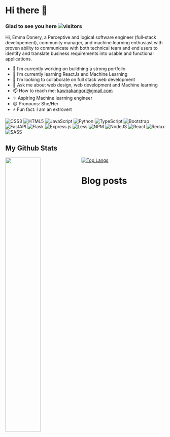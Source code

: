 # Hi there 👋

### Glad to see you here  ![visitors](https://visitor-badge.glitch.me/badge?page_id=page.id)

Hi, Emma Donery, a Perceptive and logical software engineer (full-stack developement), community manager, and machine learning enthusiast with proven ability to communicate with both technical team and end users  to identify and translate business requirements into usable and functional applications.

- 🔭 I’m currently working on buildhing a strong portfolio
- 🌱 I’m currently learning ReactJs and Machine Learning
- 👯 I’m looking to collaborate on full stack web development
- 💬 Ask me about web design, web development and Machine learning
- 📫 How to reach me: kawirakangori@gmail.com
- ✨ Aspiring Machine learning engineer
- 😄 Pronouns: She/Her
- ⚡ Fun fact: I am an extrovert

![CSS3](https://img.shields.io/badge/css3-%231572B6.svg?style=for-the-badge&logo=css3&logoColor=white)
![HTML5](https://img.shields.io/badge/html5-%23E34F26.svg?style=for-the-badge&logo=html5&logoColor=white)
![JavaScript](https://img.shields.io/badge/javascript-%23323330.svg?style=for-the-badge&logo=javascript&logoColor=%23F7DF1E)
![Python](https://img.shields.io/badge/python-3670A0?style=for-the-badge&logo=python&logoColor=ffdd54)
![TypeScript](https://img.shields.io/badge/typescript-%23007ACC.svg?style=for-the-badge&logo=typescript&logoColor=white)
![Bootstrap](https://img.shields.io/badge/bootstrap-%23563D7C.svg?style=for-the-badge&logo=bootstrap&logoColor=white)
![FastAPI](https://img.shields.io/badge/FastAPI-005571?style=for-the-badge&logo=fastapi)
![Flask](https://img.shields.io/badge/flask-%23000.svg?style=for-the-badge&logo=flask&logoColor=white)
![Express.js](https://img.shields.io/badge/express.js-%23404d59.svg?style=for-the-badge&logo=express&logoColor=%2361DAFB)
![Less](https://img.shields.io/badge/less-2B4C80?style=for-the-badge&logo=less&logoColor=white)
![NPM](https://img.shields.io/badge/NPM-%23000000.svg?style=for-the-badge&logo=npm&logoColor=white)
![NodeJS](https://img.shields.io/badge/node.js-6DA55F?style=for-the-badge&logo=node.js&logoColor=white)
![React](https://img.shields.io/badge/react-%2320232a.svg?style=for-the-badge&logo=react&logoColor=%2361DAFB)
![Redux](https://img.shields.io/badge/redux-%23593d88.svg?style=for-the-badge&logo=redux&logoColor=white)
![SASS](https://img.shields.io/badge/SASS-hotpink.svg?style=for-the-badge&logo=SASS&logoColor=white)

## My Github Stats
<img align="left" width="47%" src = "https://github-readme-stats.vercel.app/api?username=EmmahCodes254&show_icons=true&theme=radical" />

[![Top Langs](https://github-readme-stats.vercel.app/api/top-langs/?username=EmmahCodes254&layout=compact)](https://github.com/anuraghazra/github-readme-stats)

# Blog posts
<!-- BLOG-POST-LIST:START -->
<!-- BLOG-POST-LIST:END -->
